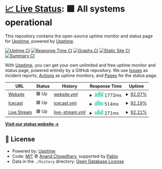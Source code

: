 # [📈 Live Status](https://upptime.github.io/upptime): <!--live status--> **🟩 All systems operational**

This repository contains the open-source uptime monitor and status page for [Upptime](https://upptime.js.org), powered by [Upptime](https://github.com/upptime/upptime).

[![Uptime CI](https://github.com/StudioFM1/status/workflows/Uptime%20CI/badge.svg)](https://github.com/StudioFM1/status/actions?query=workflow%3A%22Uptime+CI%22)
[![Response Time CI](https://github.com/StudioFM1/status/workflows/Response%20Time%20CI/badge.svg)](https://github.com/StudioFM1/status/actions?query=workflow%3A%22Response+Time+CI%22)
[![Graphs CI](https://github.com/StudioFM1/status/workflows/Graphs%20CI/badge.svg)](https://github.com/StudioFM1/status/actions?query=workflow%3A%22Graphs+CI%22)
[![Static Site CI](https://github.com/StudioFM1/status/workflows/Static%20Site%20CI/badge.svg)](https://github.com/StudioFM1/status/actions?query=workflow%3A%22Static+Site+CI%22)
[![Summary CI](https://github.com/StudioFM1/status/workflows/Summary%20CI/badge.svg)](https://github.com/StudioFM1/status/actions?query=workflow%3A%22Summary+CI%22)

With [Upptime](https://upptime.js.org), you can get your own unlimited and free uptime monitor and status page, powered entirely by a GitHub repository. We use [Issues](https://github.com/upptime/upptime/issues) as incident reports, [Actions](https://github.com/StudioFM1/status/actions) as uptime monitors, and [Pages](https://upptime.github.io/upptime) for the status page.

<!--start: status pages-->
<!-- This summary is generated by Upptime (https://github.com/upptime/upptime) -->
<!-- Do not edit this manually, your changes will be overwritten -->
<!-- prettier-ignore -->
| URL | Status | History | Response Time | Uptime |
| --- | ------ | ------- | ------------- | ------ |
| <img alt="" src="https://icons.duckduckgo.com/ip3/fm1.hmu.gr.ico" height="13"> [Website](https://fm1.hmu.gr) | 🟩 Up | [website.yml](https://github.com/StudioFM1/status/commits/HEAD/history/website.yml) | <details><summary><img alt="Response time graph" src="./graphs/website/response-time-week.png" height="20"> 1772ms</summary><br><a href="https://StudioFM1.github.io/status/history/website"><img alt="Response time 1957" src="https://img.shields.io/endpoint?url=https%3A%2F%2Fraw.githubusercontent.com%2FStudioFM1%2Fstatus%2FHEAD%2Fapi%2Fwebsite%2Fresponse-time.json"></a><br><a href="https://StudioFM1.github.io/status/history/website"><img alt="24-hour response time 1559" src="https://img.shields.io/endpoint?url=https%3A%2F%2Fraw.githubusercontent.com%2FStudioFM1%2Fstatus%2FHEAD%2Fapi%2Fwebsite%2Fresponse-time-day.json"></a><br><a href="https://StudioFM1.github.io/status/history/website"><img alt="7-day response time 1772" src="https://img.shields.io/endpoint?url=https%3A%2F%2Fraw.githubusercontent.com%2FStudioFM1%2Fstatus%2FHEAD%2Fapi%2Fwebsite%2Fresponse-time-week.json"></a><br><a href="https://StudioFM1.github.io/status/history/website"><img alt="30-day response time 1791" src="https://img.shields.io/endpoint?url=https%3A%2F%2Fraw.githubusercontent.com%2FStudioFM1%2Fstatus%2FHEAD%2Fapi%2Fwebsite%2Fresponse-time-month.json"></a><br><a href="https://StudioFM1.github.io/status/history/website"><img alt="1-year response time 1957" src="https://img.shields.io/endpoint?url=https%3A%2F%2Fraw.githubusercontent.com%2FStudioFM1%2Fstatus%2FHEAD%2Fapi%2Fwebsite%2Fresponse-time-year.json"></a></details> | <details><summary><a href="https://StudioFM1.github.io/status/history/website">92.07%</a></summary><a href="https://StudioFM1.github.io/status/history/website"><img alt="All-time uptime 91.99%" src="https://img.shields.io/endpoint?url=https%3A%2F%2Fraw.githubusercontent.com%2FStudioFM1%2Fstatus%2FHEAD%2Fapi%2Fwebsite%2Fuptime.json"></a><br><a href="https://StudioFM1.github.io/status/history/website"><img alt="24-hour uptime 100.00%" src="https://img.shields.io/endpoint?url=https%3A%2F%2Fraw.githubusercontent.com%2FStudioFM1%2Fstatus%2FHEAD%2Fapi%2Fwebsite%2Fuptime-day.json"></a><br><a href="https://StudioFM1.github.io/status/history/website"><img alt="7-day uptime 92.07%" src="https://img.shields.io/endpoint?url=https%3A%2F%2Fraw.githubusercontent.com%2FStudioFM1%2Fstatus%2FHEAD%2Fapi%2Fwebsite%2Fuptime-week.json"></a><br><a href="https://StudioFM1.github.io/status/history/website"><img alt="30-day uptime 98.14%" src="https://img.shields.io/endpoint?url=https%3A%2F%2Fraw.githubusercontent.com%2FStudioFM1%2Fstatus%2FHEAD%2Fapi%2Fwebsite%2Fuptime-month.json"></a><br><a href="https://StudioFM1.github.io/status/history/website"><img alt="1-year uptime 91.99%" src="https://img.shields.io/endpoint?url=https%3A%2F%2Fraw.githubusercontent.com%2FStudioFM1%2Fstatus%2FHEAD%2Fapi%2Fwebsite%2Fuptime-year.json"></a></details>
| <img alt="" src="https://icons.duckduckgo.com/ip3/fm1.hmu.gr.ico" height="13"> [Icecast](https://fm1.hmu.gr/) | 🟩 Up | [icecast.yml](https://github.com/StudioFM1/status/commits/HEAD/history/icecast.yml) | <details><summary><img alt="Response time graph" src="./graphs/icecast/response-time-week.png" height="20"> 514ms</summary><br><a href="https://StudioFM1.github.io/status/history/icecast"><img alt="Response time 575" src="https://img.shields.io/endpoint?url=https%3A%2F%2Fraw.githubusercontent.com%2FStudioFM1%2Fstatus%2FHEAD%2Fapi%2Ficecast%2Fresponse-time.json"></a><br><a href="https://StudioFM1.github.io/status/history/icecast"><img alt="24-hour response time 447" src="https://img.shields.io/endpoint?url=https%3A%2F%2Fraw.githubusercontent.com%2FStudioFM1%2Fstatus%2FHEAD%2Fapi%2Ficecast%2Fresponse-time-day.json"></a><br><a href="https://StudioFM1.github.io/status/history/icecast"><img alt="7-day response time 514" src="https://img.shields.io/endpoint?url=https%3A%2F%2Fraw.githubusercontent.com%2FStudioFM1%2Fstatus%2FHEAD%2Fapi%2Ficecast%2Fresponse-time-week.json"></a><br><a href="https://StudioFM1.github.io/status/history/icecast"><img alt="30-day response time 529" src="https://img.shields.io/endpoint?url=https%3A%2F%2Fraw.githubusercontent.com%2FStudioFM1%2Fstatus%2FHEAD%2Fapi%2Ficecast%2Fresponse-time-month.json"></a><br><a href="https://StudioFM1.github.io/status/history/icecast"><img alt="1-year response time 575" src="https://img.shields.io/endpoint?url=https%3A%2F%2Fraw.githubusercontent.com%2FStudioFM1%2Fstatus%2FHEAD%2Fapi%2Ficecast%2Fresponse-time-year.json"></a></details> | <details><summary><a href="https://StudioFM1.github.io/status/history/icecast">92.19%</a></summary><a href="https://StudioFM1.github.io/status/history/icecast"><img alt="All-time uptime 92.00%" src="https://img.shields.io/endpoint?url=https%3A%2F%2Fraw.githubusercontent.com%2FStudioFM1%2Fstatus%2FHEAD%2Fapi%2Ficecast%2Fuptime.json"></a><br><a href="https://StudioFM1.github.io/status/history/icecast"><img alt="24-hour uptime 100.00%" src="https://img.shields.io/endpoint?url=https%3A%2F%2Fraw.githubusercontent.com%2FStudioFM1%2Fstatus%2FHEAD%2Fapi%2Ficecast%2Fuptime-day.json"></a><br><a href="https://StudioFM1.github.io/status/history/icecast"><img alt="7-day uptime 92.19%" src="https://img.shields.io/endpoint?url=https%3A%2F%2Fraw.githubusercontent.com%2FStudioFM1%2Fstatus%2FHEAD%2Fapi%2Ficecast%2Fuptime-week.json"></a><br><a href="https://StudioFM1.github.io/status/history/icecast"><img alt="30-day uptime 98.17%" src="https://img.shields.io/endpoint?url=https%3A%2F%2Fraw.githubusercontent.com%2FStudioFM1%2Fstatus%2FHEAD%2Fapi%2Ficecast%2Fuptime-month.json"></a><br><a href="https://StudioFM1.github.io/status/history/icecast"><img alt="1-year uptime 92.00%" src="https://img.shields.io/endpoint?url=https%3A%2F%2Fraw.githubusercontent.com%2FStudioFM1%2Fstatus%2FHEAD%2Fapi%2Ficecast%2Fuptime-year.json"></a></details>
| <img alt="" src="https://icons.duckduckgo.com/ip3/fm1.hmu.gr.ico" height="13"> [Live Stream](https://fm1.hmu.gr/live.m3u) | 🟩 Up | [live-stream.yml](https://github.com/StudioFM1/status/commits/HEAD/history/live-stream.yml) | <details><summary><img alt="Response time graph" src="./graphs/live-stream/response-time-week.png" height="20"> 271ms</summary><br><a href="https://StudioFM1.github.io/status/history/live-stream"><img alt="Response time 264" src="https://img.shields.io/endpoint?url=https%3A%2F%2Fraw.githubusercontent.com%2FStudioFM1%2Fstatus%2FHEAD%2Fapi%2Flive-stream%2Fresponse-time.json"></a><br><a href="https://StudioFM1.github.io/status/history/live-stream"><img alt="24-hour response time 244" src="https://img.shields.io/endpoint?url=https%3A%2F%2Fraw.githubusercontent.com%2FStudioFM1%2Fstatus%2FHEAD%2Fapi%2Flive-stream%2Fresponse-time-day.json"></a><br><a href="https://StudioFM1.github.io/status/history/live-stream"><img alt="7-day response time 271" src="https://img.shields.io/endpoint?url=https%3A%2F%2Fraw.githubusercontent.com%2FStudioFM1%2Fstatus%2FHEAD%2Fapi%2Flive-stream%2Fresponse-time-week.json"></a><br><a href="https://StudioFM1.github.io/status/history/live-stream"><img alt="30-day response time 264" src="https://img.shields.io/endpoint?url=https%3A%2F%2Fraw.githubusercontent.com%2FStudioFM1%2Fstatus%2FHEAD%2Fapi%2Flive-stream%2Fresponse-time-month.json"></a><br><a href="https://StudioFM1.github.io/status/history/live-stream"><img alt="1-year response time 264" src="https://img.shields.io/endpoint?url=https%3A%2F%2Fraw.githubusercontent.com%2FStudioFM1%2Fstatus%2FHEAD%2Fapi%2Flive-stream%2Fresponse-time-year.json"></a></details> | <details><summary><a href="https://StudioFM1.github.io/status/history/live-stream">92.21%</a></summary><a href="https://StudioFM1.github.io/status/history/live-stream"><img alt="All-time uptime 92.02%" src="https://img.shields.io/endpoint?url=https%3A%2F%2Fraw.githubusercontent.com%2FStudioFM1%2Fstatus%2FHEAD%2Fapi%2Flive-stream%2Fuptime.json"></a><br><a href="https://StudioFM1.github.io/status/history/live-stream"><img alt="24-hour uptime 100.00%" src="https://img.shields.io/endpoint?url=https%3A%2F%2Fraw.githubusercontent.com%2FStudioFM1%2Fstatus%2FHEAD%2Fapi%2Flive-stream%2Fuptime-day.json"></a><br><a href="https://StudioFM1.github.io/status/history/live-stream"><img alt="7-day uptime 92.21%" src="https://img.shields.io/endpoint?url=https%3A%2F%2Fraw.githubusercontent.com%2FStudioFM1%2Fstatus%2FHEAD%2Fapi%2Flive-stream%2Fuptime-week.json"></a><br><a href="https://StudioFM1.github.io/status/history/live-stream"><img alt="30-day uptime 98.18%" src="https://img.shields.io/endpoint?url=https%3A%2F%2Fraw.githubusercontent.com%2FStudioFM1%2Fstatus%2FHEAD%2Fapi%2Flive-stream%2Fuptime-month.json"></a><br><a href="https://StudioFM1.github.io/status/history/live-stream"><img alt="1-year uptime 92.02%" src="https://img.shields.io/endpoint?url=https%3A%2F%2Fraw.githubusercontent.com%2FStudioFM1%2Fstatus%2FHEAD%2Fapi%2Flive-stream%2Fuptime-year.json"></a></details>

<!--end: status pages-->

[**Visit our status website →**](https://upptime.github.io/upptime)

## 📄 License

- Powered by: [Upptime](https://github.com/upptime/upptime)
- Code: [MIT](./LICENSE) © [Anand Chowdhary](https://anandchowdhary.com), supported by [Pabio](https://pabio.com)
- Data in the `./history` directory: [Open Database License](https://opendatacommons.org/licenses/odbl/1-0/)
